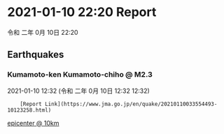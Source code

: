 # 2021-01-10 22:20 Report
令和 二年 0月 10日 22:20

## Earthquakes
### Kumamoto-ken Kumamoto-chiho @ M2.3
2021-01-10 12:32 (令和 二年 0月 10日 12:32 12:32)
  
        [Report Link](https://www.jma.go.jp/en/quake/20210110033554493-10123258.html)  
[epicenter @ 10km](https://www.google.com/maps/place/32°36'00%22+130°42'00%22/@32.6,130.7,17z/data=!3m1!4b1!4m5!3m4!1s0x0:0x0!8m2!3d32.6!4d130.7)